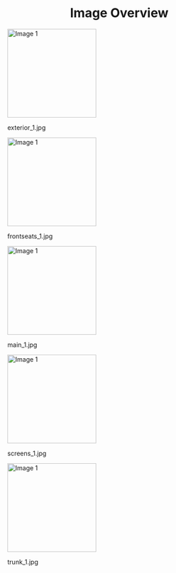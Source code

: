 <h1 style ="text-align: center;"> Image Overview </h1>
<div>
<div>
<img src="https://media.evkx.net/multimedia/models/mercedes/eqb/eqb_350_4matic/exterior_1_xst.jpg" alt="Image 1" style="width: 200px;">
<p>exterior_1.jpg</p>
</div>
<div>
<img src="https://media.evkx.net/multimedia/models/mercedes/eqb/eqb_350_4matic/frontseats_1_xst.jpg" alt="Image 1" style="width: 200px;">
<p>frontseats_1.jpg</p>
</div>
<div>
<img src="https://media.evkx.net/multimedia/models/mercedes/eqb/eqb_350_4matic/main_1_xst.jpg" alt="Image 1" style="width: 200px;">
<p>main_1.jpg</p>
</div>
<div>
<img src="https://media.evkx.net/multimedia/models/mercedes/eqb/eqb_350_4matic/screens_1_xst.jpg" alt="Image 1" style="width: 200px;">
<p>screens_1.jpg</p>
</div>
<div>
<img src="https://media.evkx.net/multimedia/models/mercedes/eqb/eqb_350_4matic/trunk_1_xst.jpg" alt="Image 1" style="width: 200px;">
<p>trunk_1.jpg</p>
</div>
</div>

